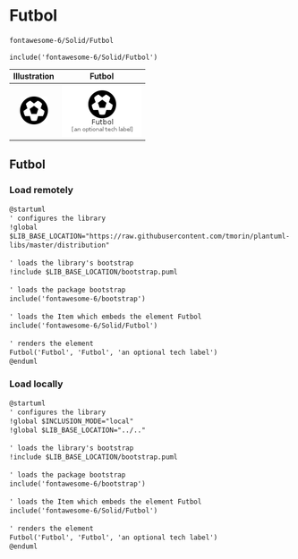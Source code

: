 # Futbol


```text
fontawesome-6/Solid/Futbol
```

```text
include('fontawesome-6/Solid/Futbol')
```



| Illustration | Futbol |
| :---: | :---: |
| ![illustration for Illustration](../../fontawesome-6/Solid/Futbol.png) | ![illustration for Futbol](../../fontawesome-6/Solid/Futbol.Local.png) |




## Futbol

### Load remotely
```plantuml
@startuml
' configures the library
!global $LIB_BASE_LOCATION="https://raw.githubusercontent.com/tmorin/plantuml-libs/master/distribution"

' loads the library's bootstrap
!include $LIB_BASE_LOCATION/bootstrap.puml

' loads the package bootstrap
include('fontawesome-6/bootstrap')

' loads the Item which embeds the element Futbol
include('fontawesome-6/Solid/Futbol')

' renders the element
Futbol('Futbol', 'Futbol', 'an optional tech label')
@enduml
```

### Load locally
```plantuml
@startuml
' configures the library
!global $INCLUSION_MODE="local"
!global $LIB_BASE_LOCATION="../.."

' loads the library's bootstrap
!include $LIB_BASE_LOCATION/bootstrap.puml

' loads the package bootstrap
include('fontawesome-6/bootstrap')

' loads the Item which embeds the element Futbol
include('fontawesome-6/Solid/Futbol')

' renders the element
Futbol('Futbol', 'Futbol', 'an optional tech label')
@enduml
```

